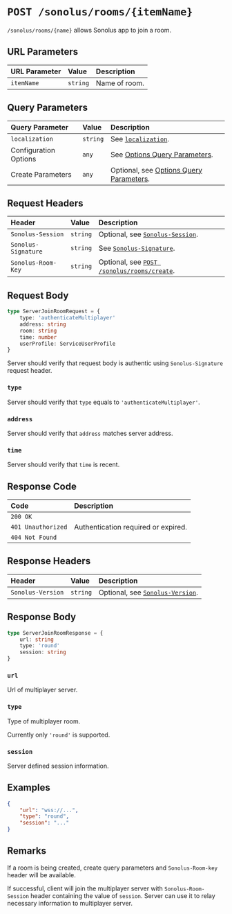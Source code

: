 # `POST /sonolus/rooms/{itemName}`

`/sonolus/rooms/{name}` allows Sonolus app to join a room.

## URL Parameters

| URL Parameter | Value    | Description   |
| :------------ | :------- | :------------ |
| `itemName`    | `string` | Name of room. |

## Query Parameters

| Query Parameter       | Value    | Description                                                                                |
| :-------------------- | :------- | :----------------------------------------------------------------------------------------- |
| `localization`        | `string` | See [`localization`](../query-parameters/localization.md).                                 |
| Configuration Options | `any`    | See [Options Query Parameters](../query-parameters/options-query-parameters.md).           |
| Create Parameters     | `any`    | Optional, see [Options Query Parameters](../query-parameters/options-query-parameters.md). |

## Request Headers

| Header              | Value    | Description                                                                   |
| :------------------ | :------- | :---------------------------------------------------------------------------- |
| `Sonolus-Session`   | `string` | Optional, see [`Sonolus-Session`](../headers/sonolus-session.md).             |
| `Sonolus-Signature` | `string` | See [`Sonolus-Signature`](../headers/sonolus-signature.md).                   |
| `Sonolus-Room-Key`  | `string` | Optional, see [`POST /sonolus/rooms/create`](./post-sonolus-rooms-create.md). |

## Request Body

```ts
type ServerJoinRoomRequest = {
    type: 'authenticateMultiplayer'
    address: string
    room: string
    time: number
    userProfile: ServiceUserProfile
}
```

Server should verify that request body is authentic using `Sonolus-Signature` request header.

### `type`

Server should verify that `type` equals to `'authenticateMultiplayer'`.

### `address`

Server should verify that `address` matches server address.

### `time`

Server should verify that `time` is recent.

## Response Code

| Code               | Description                         |
| :----------------- | :---------------------------------- |
| `200 OK`           |                                     |
| `401 Unauthorized` | Authentication required or expired. |
| `404 Not Found`    |                                     |

## Response Headers

| Header            | Value    | Description                                                       |
| :---------------- | :------- | :---------------------------------------------------------------- |
| `Sonolus-Version` | `string` | Optional, see [`Sonolus-Version`](../headers/sonolus-version.md). |

## Response Body

```ts
type ServerJoinRoomResponse = {
    url: string
    type: 'round'
    session: string
}
```

### `url`

Url of multiplayer server.

### `type`

Type of multiplayer room.

Currently only `'round'` is supported.

### `session`

Server defined session information.

## Examples

```json
{
    "url": "wss://...",
    "type": "round",
    "session": "..."
}
```

## Remarks

If a room is being created, create query parameters and `Sonolus-Room-key` header will be available.

If successful, client will join the multiplayer server with `Sonolus-Room-Session` header containing the value of `session`. Server can use it to relay necessary information to multiplayer server.
